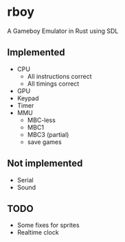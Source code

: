 rboy
====

A Gameboy Emulator in Rust using SDL

Implemented
-----------

* CPU
  - All instructions correct
  - All timings correct
* GPU
* Keypad
* Timer
* MMU
  - MBC-less
  - MBC1
  - MBC3 (partial)
  - save games

Not implemented
---------------

* Serial
* Sound

TODO
----

* Some fixes for sprites
* Realtime clock
